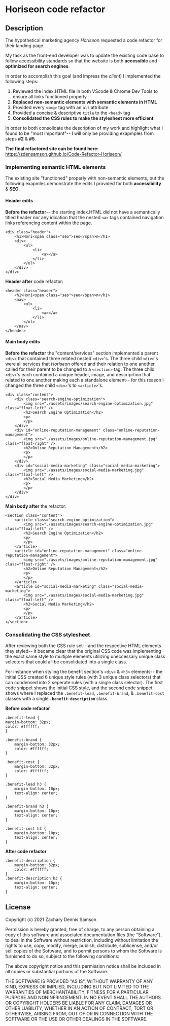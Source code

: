 # Horiseon code refactor

## Description 

The hypothetical marketing agency _Horiseon_ requested a code refactor for their landing page. 

My task as the front-end developer was to update the existing code base to follow accessibility standards so that the website is both **accessible** and **optimized for search engines**.

In order to accomplish this goal (and impress the _client_) I implemented the following steps: 
1. Reviewed the index.HTML file in both VScode & Chrome Dev Tools to ensure all links functioned properly
2. **Replaced non-semantic elements with semantic elements in HTML**
3. Provided every `<img>` tag with an `alt` attribute 
4. Provided a concise & descriptive `title` to the `<head>` tag
5. **Consolidated the CSS rules to make the stylesheet more efficient** 

In order to both consolidate the description of my work and highlight what I found to be "most important"-- I will only be providing exapmples from steps __#2__ & __#5__.

**The final refactored site can be found here:** https://zdensamson.github.io/Code-Refactor-Horiseon/

### Implementing semantic HTML elements

The existing site "functioned" properly with non-semantic elements, but the following exapmles demonstrate the edits I provided for both **accessibility** & **SEO**.

#### Header edits
**Before the refactor**-- the starting index.HTML did not have a semantically titled header nor any idication that the nested `<a>` tags contained navigation links referencing content within the page.

    <div class="header">
        <h1>Hori<span class="seo">seo</span>n</h1>
        <div>
            <ul>
                <li>
                    <a></a>
                </li>
            </ul>
        </div>
    </div>

**Header after** code refactor:

    <header class="header">
        <h1>Hori<span class="seo">seo</span>n</h1>
        <nav>
            <ul>
                <li>
                    <a></a>
                </li>
            </ul>
        </nav>
    </header>

#### Main body edits
**Before the refactor** the "content/services" section implemented a parent `<div>` that contained three related nested `<div>`'s. The three child `<div>`'s were all services that _Horiseon_ offered and their relation to one another called for their parent to be changed to a `<section>` tag. The three child `<div>`'s each contained a unique header, image, and descriprtion that related to one another making each a standalone element-- for this reason I changed the three child `<div>`'s to `<article>`'s.

    <div class="content">
        <div class="search-engine-optimization">
            <img src="./assets/images/search-engine-optimization.jpg" class="float-left" />
            <h2>Search Engine Optimization</h2>
            <p>
            </p>
        </div>
        <div id="online-reputation-management" class="online-reputation-management">
            <img src="./assets/images/online-reputation-management.jpg" class="float-right" />
            <h2>Online Reputation Management</h2>
            <p>
            </p>
        </div>
        <div id="social-media-marketing" class="social-media-marketing">
            <img src="./assets/images/social-media-marketing.jpg" class="float-left" />
            <h2>Social Media Marketing</h2>
            <p>
            </p>
        </div>
    </div>

**Main body after** the refactor:

    <section class="content">
        <article class="search-engine-optimization">
            <img src="./assets/images/search-engine-optimization.jpg" class="float-left" />
            <h2>Search Engine Optimization</h2>
            <p>
            </p>
        </article>
        <article id="online-reputation-management" class="online-reputation-management">
            <img src="./assets/images/online-reputation-management.jpg" class="float-right" />
            <h2>Online Reputation Management</h2>
            <p>
            </p>
        </article>
        <article id="social-media-marketing" class="social-media-marketing">
            <img src="./assets/images/social-media-marketing.jpg" class="float-left" />
            <h2>Social Media Marketing</h2>
            <p>
            </p>
        </article>
    </section>
    
### Consolidating the CSS stylesheet

After reviewing both the CSS rule set-- and the respective HTML elements they styled-- it became clear that the original CSS code was implementing the exact same style to multiple elements utilizing uneccessary unique class selectors that could all be consolidated into a single class. 

For instance when styling the benefit section's `<div>` & `<h3>` elements-- the initial CSS created 6 unique style rules (with 3 unique class selectors) that can condensed into 2 seperate rules (with a single class selector). The first code snippet shows the initial CSS style, and the second code snippet shows where I replaced the `.benefit-lead`, `.benefit-brand`, & `.benefit-cost` classes with a single __`.benefit-description`__ class.

__Before code refactor__

    .benefit-lead {
    margin-bottom: 32px;
    color: #ffffff;
    }

    .benefit-brand {
        margin-bottom: 32px;
        color: #ffffff;
    }

    .benefit-cost {
        margin-bottom: 32px;
        color: #ffffff;
    }

    .benefit-lead h3 {
        margin-bottom: 10px;
        text-align: center;
    }

    .benefit-brand h3 {
        margin-bottom: 10px;
        text-align: center;
    }

    .benefit-cost h3 {
        margin-bottom: 10px;
        text-align: center;
    }
    
__After code refactor__

    .benefit-description {
        margin-bottom: 32px;
        color: #ffffff;
    }
    .benefit-description h3 {
        margin-bottom: 10px;
        text-align: center;
    }
## License 

Copyright (c) 2021 Zachary Dennis Samson

Permission is hereby granted, free of charge, to any person obtaining a copy
of this software and associated documentation files (the "Software"), to deal
in the Software without restriction, including without limitation the rights
to use, copy, modify, merge, publish, distribute, sublicense, and/or sell
copies of the Software, and to permit persons to whom the Software is
furnished to do so, subject to the following conditions:

The above copyright notice and this permission notice shall be included in all
copies or substantial portions of the Software.

THE SOFTWARE IS PROVIDED "AS IS", WITHOUT WARRANTY OF ANY KIND, EXPRESS OR
IMPLIED, INCLUDING BUT NOT LIMITED TO THE WARRANTIES OF MERCHANTABILITY,
FITNESS FOR A PARTICULAR PURPOSE AND NONINFRINGEMENT. IN NO EVENT SHALL THE
AUTHORS OR COPYRIGHT HOLDERS BE LIABLE FOR ANY CLAIM, DAMAGES OR OTHER
LIABILITY, WHETHER IN AN ACTION OF CONTRACT, TORT OR OTHERWISE, ARISING FROM,
OUT OF OR IN CONNECTION WITH THE SOFTWARE OR THE USE OR OTHER DEALINGS IN THE
SOFTWARE.
